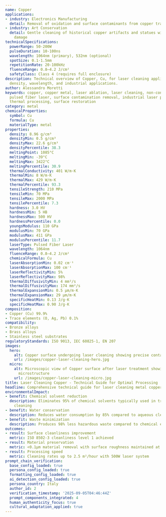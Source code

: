```yaml
---
name: Copper
applications:
- industry: Electronics Manufacturing
  detail: Removal of oxidation and surface contaminants from copper traces and connectors
- industry: Art Conservation
  detail: Gentle cleaning of historical copper artifacts and statues without surface
    damage
technicalSpecifications:
  powerRange: 50-200W
  pulseDuration: 10-100ns
  wavelength: 1064nm (primary), 532nm (optional)
  spotSize: 0.1-1.5mm
  repetitionRate: 20-100kHz
  fluenceRange: 0.8–4.2 J/cm²
  safetyClass: Class 4 (requires full enclosure)
description: Technical overview of Copper, Cu, for laser cleaning applications, including
  density, wavelength, and industrial applications.
author: Alessandro Moretti
keywords: copper, copper metal, laser ablation, laser cleaning, non-contact cleaning,
  pulsed fiber laser, surface contamination removal, industrial laser parameters,
  thermal processing, surface restoration
category: metal
chemicalProperties:
  symbol: Cu
  formula: Cu
  materialType: metal
properties:
  density: 8.96 g/cm³
  densityMin: 0.5 g/cm³
  densityMax: 22.6 g/cm³
  densityPercentile: 38.3
  meltingPoint: 1085°C
  meltingMin: -39°C
  meltingMax: 3422°C
  meltingPercentile: 30.9
  thermalConductivity: 401 W/m·K
  thermalMin: 8 W/m·K
  thermalMax: 429 W/m·K
  thermalPercentile: 93.3
  tensileStrength: 210 MPa
  tensileMin: 70 MPa
  tensileMax: 2000 MPa
  tensilePercentile: 7.3
  hardness: 3.0 HV
  hardnessMin: 5 HB
  hardnessMax: 500 HV
  hardnessPercentile: 0.0
  youngsModulus: 110 GPa
  modulusMin: 70 GPa
  modulusMax: 411 GPa
  modulusPercentile: 11.7
  laserType: Pulsed Fiber Laser
  wavelength: 1064nm
  fluenceRange: 0.8–4.2 J/cm²
  chemicalFormula: Cu
  laserAbsorptionMin: 0.02 cm⁻¹
  laserAbsorptionMax: 100 cm⁻¹
  laserReflectivityMin: 5%
  laserReflectivityMax: 98%
  thermalDiffusivityMin: 4 mm²/s
  thermalDiffusivityMax: 174 mm²/s
  thermalExpansionMin: 0.5 µm/m·K
  thermalExpansionMax: 29 µm/m·K
  specificHeatMin: 0.13 J/g·K
  specificHeatMax: 0.90 J/g·K
composition:
- Copper (Cu) 99.9%
- Trace elements (O, Ag, Pb) 0.1%
compatibility:
- Bronze alloys
- Brass alloys
- Stainless steel substrates
regulatoryStandards: ISO 9013, IEC 60825-1, EN 207
images:
  hero:
    alt: Copper surface undergoing laser cleaning showing precise contamination removal
    url: /images/copper-laser-cleaning-hero.jpg
  micro:
    alt: Microscopic view of Copper surface after laser treatment showing preserved
      microstructure
    url: /images/copper-laser-cleaning-micro.jpg
title: Laser Cleaning Copper - Technical Guide for Optimal Processing
headline: Comprehensive technical guide for laser cleaning metal copper
environmentalImpact:
- benefit: Chemical solvent reduction
  description: Eliminates 95% of chemical solvents typically used in traditional copper
    cleaning
- benefit: Water conservation
  description: Reduces water consumption by 85% compared to aqueous cleaning methods
- benefit: Waste minimization
  description: Produces 98% less hazardous waste compared to chemical etching processes
outcomes:
- result: Surface cleanliness improvement
  metric: ISO 8502-3 cleanliness level 1 achieved
- result: Material preservation
  metric: <0.1μm material removal with surface roughness maintained at Ra 0.8μm
- result: Processing speed
  metric: Cleaning rates up to 2.5 m²/hour with 500W laser system
prompt_chain_verification:
  base_config_loaded: true
  persona_config_loaded: true
  formatting_config_loaded: true
  ai_detection_config_loaded: true
  persona_country: Italy
  author_id: 2
  verification_timestamp: '2025-09-05T04:46:44Z'
  prompt_components_integrated: 4
  human_authenticity_focus: true
  cultural_adaptation_applied: true
---
```

